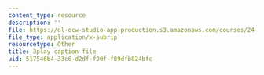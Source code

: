 ```yaml
---
content_type: resource
description: ''
file: https://ol-ocw-studio-app-production.s3.amazonaws.com/courses/24-912-black-matters-introduction-to-black-studies-spring-2017/517546b433c6d2dff90ff09dfb824bfc_apWRSZbJCyM.srt
file_type: application/x-subrip
resourcetype: Other
title: 3play caption file
uid: 517546b4-33c6-d2df-f90f-f09dfb824bfc
---
```

